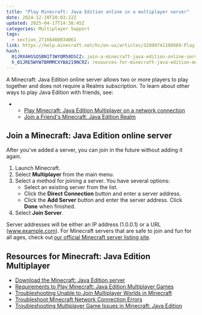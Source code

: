 ```yaml
---
title: "Play Minecraft: Java Edition online in a multiplayer server"
date: 2024-12-20T20:03:22Z
updated: 2025-04-17T14:38:45Z
categories: Multiplayer Support
tags:
  - section_27166460834061
link: https://help.minecraft.net/hc/en-us/articles/32899741198989-Play-Minecraft-Java-Edition-online-in-a-multiplayer-server
hash:
  01JRX4HSSQSBN1T3WYQM50DSCZ: join-a-minecraft-java-edition-online-server
  h_01JRE5WYW7BRMMCXYBA219NCRZ: resources-for-minecraft-java-edition-multiplayer
---
```


A Minecraft: Java Edition online server allows two or more players to play together and does not require a Realms subscription. To learn about other ways to play Java Edition with friends, see:

- - [Play Minecraft: Java Edition Multiplayer on a network connection](./Play-Minecraft-Java-Edition-Multiplayer-on-a-network-connection.md)
  - [Join a Friend's Minecraft: Java Edition Realm](../Create-or-Join-Realms/Join-a-Friend-s-Minecraft-Java-Edition-Realm.md)

## Join a Minecraft: Java Edition online server

After you've added a server, you can join in the future without adding it again.

1.  Launch Minecraft.
2.  Select **Multiplayer** from the main menu.
3.  Select a method for joining a server. You have several options:
    - Select an existing server from the list.
    - Click the **Direct Connection** button and enter a server address.
    - Click the **Add Server** button and enter the server address. Click **Done** when finished.
4.  Select **Join Server**.

Server addresses will be either an IP address (1.0.0.1) or a URL (www.example.com). For Minecraft servers that are safe to join and fun for all ages, check out [our official Minecraft server listing site](https://findmcserver.com/).

## Resources for Minecraft: Java Edition Multiplayer

- [Download the Minecraft: Java Edition server](https://www.minecraft.net/en-us/download/server)
- [Requirements to Play Minecraft: Java Edition Multiplayer Games](./Requirements-to-Play-Minecraft-Java-Edition-Multiplayer-Games.md)
- [Troubleshooting Unable to Join Multiplayer Worlds in Minecraft](../Troubleshoot-Minecraft-Realms/Troubleshoot-Unable-to-Join-Multiplayer-Worlds-in-Minecraft.md)
- [Troubleshoot Minecraft Network Connection Errors](../Performance-Troubleshooting/Troubleshoot-Minecraft-Network-Connection-Errors.md)
- [Troubleshooting Multiplayer Game Issues in Minecraft: Java Edition](./Troubleshooting-Multiplayer-Game-Issues-in-Minecraft-Java-Edition.md)

